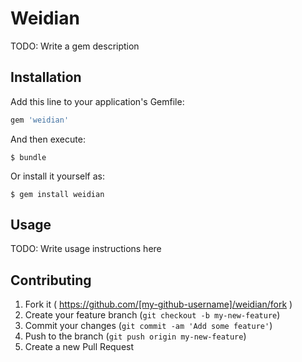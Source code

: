 # Weidian

TODO: Write a gem description

## Installation

Add this line to your application's Gemfile:

```ruby
gem 'weidian'
```

And then execute:

    $ bundle

Or install it yourself as:

    $ gem install weidian

## Usage

TODO: Write usage instructions here

## Contributing

1. Fork it ( https://github.com/[my-github-username]/weidian/fork )
2. Create your feature branch (`git checkout -b my-new-feature`)
3. Commit your changes (`git commit -am 'Add some feature'`)
4. Push to the branch (`git push origin my-new-feature`)
5. Create a new Pull Request
